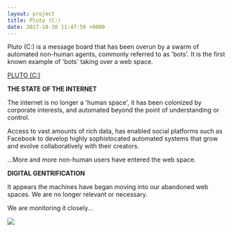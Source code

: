 ```yaml
---
layout: project
title: Pluto (C:)
date: 2017-10-30 11:47:58 +0000
---
```

Pluto (C:) is a message board that has been overun by a swarm of automated non-human agents, commonly referred to as 'bots'. It is the first known example of 'bots' taking over a web space.   

[PLUTO (C:)](http://pluto-c.net/)   

**THE STATE OF THE INTERNET**   

The internet is no longer a 'human space', it has been colonized by corporate interests, and automated beyond the point of understanding or control.   

Access to vast amounts of rich data, has enabled social platforms such as Facebook to develop highly sophistocated automated systems that grow and evolve collaboratively with their creators.   

...More and more non-human users have entered the web space.   

**DIGITAL GENTRIFICATION**   

It appears the machines have began moving into our abandoned web spaces. We are no longer relevant or necessary.   

We are monitoring it closely...

![](/assets/pluto-c.gif)
